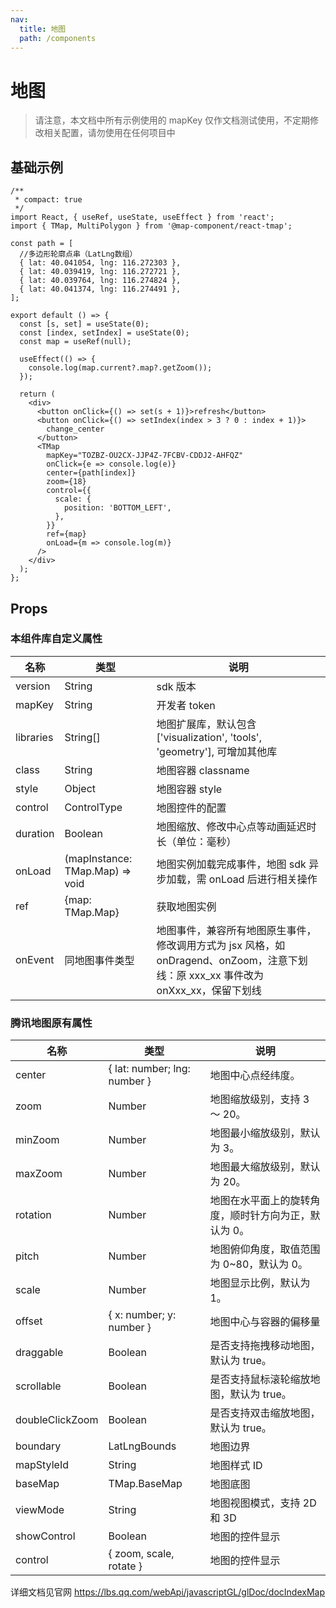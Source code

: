 ```yaml
---
nav:
  title: 地图
  path: /components
---
```


# 地图

> 请注意，本文档中所有示例使用的 mapKey 仅作文档测试使用，不定期修改相关配置，请勿使用在任何项目中

## 基础示例

```tsx
/**
 * compact: true
 */
import React, { useRef, useState, useEffect } from 'react';
import { TMap, MultiPolygon } from '@map-component/react-tmap';

const path = [
  //多边形轮廓点串（LatLng数组）
  { lat: 40.041054, lng: 116.272303 },
  { lat: 40.039419, lng: 116.272721 },
  { lat: 40.039764, lng: 116.274824 },
  { lat: 40.041374, lng: 116.274491 },
];

export default () => {
  const [s, set] = useState(0);
  const [index, setIndex] = useState(0);
  const map = useRef(null);

  useEffect(() => {
    console.log(map.current?.map?.getZoom());
  });

  return (
    <div>
      <button onClick={() => set(s + 1)}>refresh</button>
      <button onClick={() => setIndex(index > 3 ? 0 : index + 1)}>
        change_center
      </button>
      <TMap
        mapKey="TOZBZ-OU2CX-JJP4Z-7FCBV-CDDJ2-AHFQZ"
        onClick={e => console.log(e)}
        center={path[index]}
        zoom={18}
        control={{
          scale: {
            position: 'BOTTOM_LEFT',
          },
        }}
        ref={map}
        onLoad={m => console.log(m)}
      />
    </div>
  );
};
```

## Props

### 本组件库自定义属性

| 名称      | 类型                            | 说明                                                                                                                               |
| --------- | ------------------------------- | ---------------------------------------------------------------------------------------------------------------------------------- |
| version   | String                          | sdk 版本                                                                                                                           |
| mapKey    | String                          | 开发者 token                                                                                                                       |
| libraries | String[]                        | 地图扩展库，默认包含 ['visualization', 'tools', 'geometry'], 可增加其他库                                                          |
| class     | String                          | 地图容器 classname                                                                                                                 |
| style     | Object                          | 地图容器 style                                                                                                                     |
| control   | ControlType                     | 地图控件的配置                                                                                                                     |
| duration  | Boolean                         | 地图缩放、修改中心点等动画延迟时长（单位：毫秒）                                                                                   |
| onLoad    | (mapInstance: TMap.Map) => void | 地图实例加载完成事件，地图 sdk 异步加载，需 onLoad 后进行相关操作                                                                  |
| ref       | {map: TMap.Map}                 | 获取地图实例                                                                                                                       |
| onEvent   | 同地图事件类型                  | 地图事件，兼容所有地图原生事件，修改调用方式为 jsx 风格，如 onDragend、onZoom，注意下划线：原 xxx_xx 事件改为 onXxx_xx，保留下划线 |

### 腾讯地图原有属性

| 名称            | 类型                         | 说明                                                 |
| --------------- | ---------------------------- | ---------------------------------------------------- |
| center          | { lat: number; lng: number } | 地图中心点经纬度。                                   |
| zoom            | Number                       | 地图缩放级别，支持 3 ～ 20。                         |
| minZoom         | Number                       | 地图最小缩放级别，默认为 3。                         |
| maxZoom         | Number                       | 地图最大缩放级别，默认为 20。                        |
| rotation        | Number                       | 地图在水平面上的旋转角度，顺时针方向为正，默认为 0。 |
| pitch           | Number                       | 地图俯仰角度，取值范围为 0~80，默认为 0。            |
| scale           | Number                       | 地图显示比例，默认为 1。                             |
| offset          | { x: number; y: number }     | 地图中心与容器的偏移量                               |
| draggable       | Boolean                      | 是否支持拖拽移动地图，默认为 true。                  |
| scrollable      | Boolean                      | 是否支持鼠标滚轮缩放地图，默认为 true。              |
| doubleClickZoom | Boolean                      | 是否支持双击缩放地图，默认为 true。                  |
| boundary        | LatLngBounds                 | 地图边界                                             |
| mapStyleId      | String                       | 地图样式 ID                                          |
| baseMap         | TMap.BaseMap                 | 地图底图                                             |
| viewMode        | String                       | 地图视图模式，支持 2D 和 3D                          |
| showControl     | Boolean                      | 地图的控件显示                                       |
| control         | { zoom, scale, rotate }      | 地图的控件显示                                       |

详细文档见官网 https://lbs.qq.com/webApi/javascriptGL/glDoc/docIndexMap
